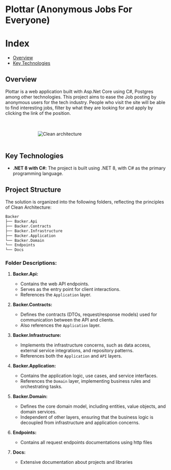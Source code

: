 # Plottar (Anonymous Jobs For Everyone)

# Index

- [Overview](#overview)
- [Key Technologies](#key-technologies)

## Overview

Plottar is a web application built with Asp.Net Core using C#, Postgres among other technologies. This project aims to ease the Job posting by anonymous users for the tech industry. People who visit the site will be able to find interesting jobs, filter by what they are looking for and apply by clicking the link of the position.

<div style="margin: 3rem auto; max-width: 300px;">
  <img src="https://firebasestorage.googleapis.com/v0/b/backer-bb647.appspot.com/o/clean-arch.png?alt=media&token=a4cbb745-a865-4cb2-aada-6f5c1dc5dc5a" alt="Clean architecture">
</div>

## Key Technologies

- **.NET 8 with C#:** The project is built using .NET 8, with C# as the primary programming language.

## Project Structure

The solution is organized into the following folders, reflecting the principles of Clean Architecture:

```mathematica
Backer
├── Backer.Api
├── Backer.Contracts
├── Backer.Infrastructure
├── Backer.Application
└── Backer.Domain
└── Endpoints
└── Docs

```

### Folder Descriptions:

1. **Backer.Api:**

   - Contains the web API endpoints.
   - Serves as the entry point for client interactions.
   - References the `Application` layer.

2. **Backer.Contracts:**

   - Defines the contracts (DTOs, request/response models) used for communication between the API and clients.
   - Also references the `Application` layer.

3. **Backer.Infrastructure:**
   - Implements the infrastructure concerns, such as data access, external service integrations, and repository patterns.
   - References both the `Application` and `API` layers.
4. **Backer.Application:**
   - Contains the application logic, use cases, and service interfaces.
   - References the `Domain` layer, implementing business rules and orchestrating tasks.
5. **Backer.Domain:**
   - Defines the core domain model, including entities, value objects, and domain services.
   - Independent of other layers, ensuring that the business logic is decoupled from infrastructure and application concerns.
6. **Endpoints:**
   - Contains all request endpoints documentations using http files
7. **Docs:**
   - Extensive documentation about projects and libraries
